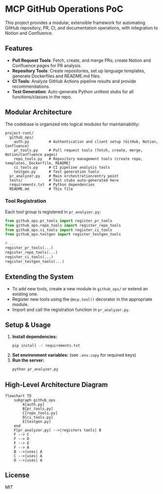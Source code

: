 # MCP GitHub Operations PoC

This project provides a modular, extensible framework for automating GitHub repository, PR, CI, and documentation operations, with integration to Notion and Confluence.

## Features
- **Pull Request Tools**: Fetch, create, and merge PRs; create Notion and Confluence pages for PR analysis.
- **Repository Tools**: Create repositories, set up language templates, generate Dockerfiles and README.md files.
- **CI Tools**: Analyze GitHub Actions pipeline results and provide recommendations.
- **Test Generation**: Auto-generate Python unittest stubs for all functions/classes in the repo.

## Modular Architecture

The codebase is organized into logical modules for maintainability:

```
project-root/
  github_ops/
    auth.py         # Authentication and client setup (GitHub, Notion, Confluence)
    pr_tools.py     # Pull request tools (fetch, create, merge, Notion/Confluence pages)
    repo_tools.py   # Repository management tools (create repo, templates, Dockerfile, README)
    ci_tools.py     # CI pipeline analysis tools
    testgen.py      # Test generation tools
  pr_analyzer.py    # Main orchestration/entry point
  tests/            # Test stubs auto-generated here
  requirements.txt  # Python dependencies
  README.md         # This file
```

### Tool Registration
Each tool group is registered in `pr_analyzer.py`:
```python
from github_ops.pr_tools import register_pr_tools
from github_ops.repo_tools import register_repo_tools
from github_ops.ci_tools import register_ci_tools
from github_ops.testgen import register_testgen_tools

# ...
register_pr_tools(...)
register_repo_tools(...)
register_ci_tools(...)
register_testgen_tools(...)
```

## Extending the System
- To add new tools, create a new module in `github_ops/` or extend an existing one.
- Register new tools using the `@mcp.tool()` decorator in the appropriate module.
- Import and call the registration function in `pr_analyzer.py`.

## Setup & Usage
1. **Install dependencies:**
   ```bash
   pip install -r requirements.txt
   ```
2. **Set environment variables:** (see `.env.copy` for required keys)
3. **Run the server:**
   ```bash
   python pr_analyzer.py
   ```

## High-Level Architecture Diagram

```
flowchart TD
    subgraph github_ops
        A[auth.py]
        B[pr_tools.py]
        C[repo_tools.py]
        D[ci_tools.py]
        E[testgen.py]
    end
    F[pr_analyzer.py] -->|registers tools| B
    F --> C
    F --> D
    F --> E
    F --> A
    B -->|uses| A
    C -->|uses| A
    D -->|uses| A
```

## License
MIT
